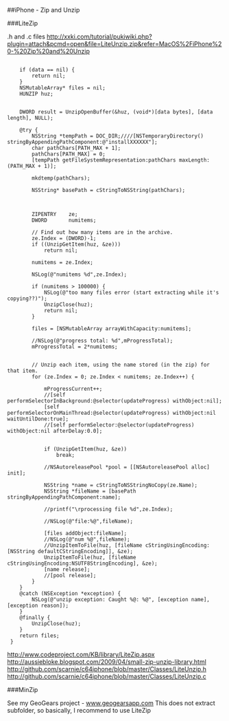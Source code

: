 
##iPhone - Zip and Unzip

###LiteZip

.h and .c files
http://xxki.com/tutorial/pukiwiki.php?plugin=attach&pcmd=open&file=LiteUnzip.zip&refer=MacOS%2FiPhone%20-%20Zip%20and%20Unzip

```macos
 ```

```macos
 	if (data == nil) {
 		return nil;
 	}
 	NSMutableArray* files = nil;
 	HUNZIP huz;
 	
 	
 	DWORD result = UnzipOpenBuffer(&huz, (void*)[data bytes], [data length], NULL);
 	
 	@try {
 		NSString *tempPath = DOC_DIR;////[NSTemporaryDirectory() stringByAppendingPathComponent:@"installXXXXXX"];
 		char pathChars[PATH_MAX + 1];
 		pathChars[PATH_MAX] = 0;
 		[tempPath getFileSystemRepresentation:pathChars maxLength:(PATH_MAX + 1)];				
 		
 		mkdtemp(pathChars);				
 		
 		NSString* basePath = cStringToNSString(pathChars);
 		
 		
 		
 		ZIPENTRY	ze;
 		DWORD		numitems;
 		
 		// Find out how many items are in the archive.
 		ze.Index = (DWORD)-1;
 		if ((UnzipGetItem(huz, &ze))) 
 			return nil;
 		
 		numitems = ze.Index;
 		
 		NSLog(@"numitems %d",ze.Index);
 		
 		if (numitems > 100000) {
 			NSLog(@"too many files error (start extracting while it's copying??)");
 			UnzipClose(huz);
 			return nil;
 		}
 		
 		files = [NSMutableArray arrayWithCapacity:numitems];
 		
 		//NSLog(@"progress total: %d",mProgressTotal);
 		mProgressTotal = 2*numitems;
 
 		
 		// Unzip each item, using the name stored (in the zip) for that item.
 		for (ze.Index = 0; ze.Index < numitems; ze.Index++) {
 			
 			mProgressCurrent++;
 			//[self performSelectorInBackground:@selector(updateProgress) withObject:nil];
 			[self performSelectorOnMainThread:@selector(updateProgress) withObject:nil waitUntilDone:true];
 			//[self performSelector:@selector(updateProgress) withObject:nil afterDelay:0.0];
 			
 			
 			if (UnzipGetItem(huz, &ze))
 				break;
 			
 			//NSAutoreleasePool *pool = [[NSAutoreleasePool alloc] init];
 			
 			NSString *name = cStringToNSStringNoCopy(ze.Name);
 			NSString *fileName = [basePath stringByAppendingPathComponent:name];
 			
 			//printf("\rprocessing file %d",ze.Index);
 			
 			//NSLog(@"file:%@",fileName);
 			
 			[files addObject:fileName];
 			//NSLog(@"num %@",fileName);
 			//UnzipItemToFile(huz, [fileName cStringUsingEncoding:[NSString defaultCStringEncoding]], &ze);
 			UnzipItemToFile(huz, [fileName cStringUsingEncoding:NSUTF8StringEncoding], &ze);
 			[name release];
 			//[pool release];
 		}
 	}
 	@catch (NSException *exception) {
 		NSLog(@"unzip exception: Caught %@: %@", [exception name], [exception reason]);
 	}
 	@finally {
 		UnzipClose(huz);
 	}
 	return files;
 }
 ```


http://www.codeproject.com/KB/library/LiteZip.aspx
http://aussiebloke.blogspot.com/2009/04/small-zip-unzip-library.html
http://github.com/scarnie/c64iphone/blob/master/Classes/LiteUnzip.h
http://github.com/scarnie/c64iphone/blob/master/Classes/LiteUnzip.c



###MinZip

See my GeoGears project - www.geogearsapp.com 
This does not extract subfolder, so basically, I recommend to use LiteZip



